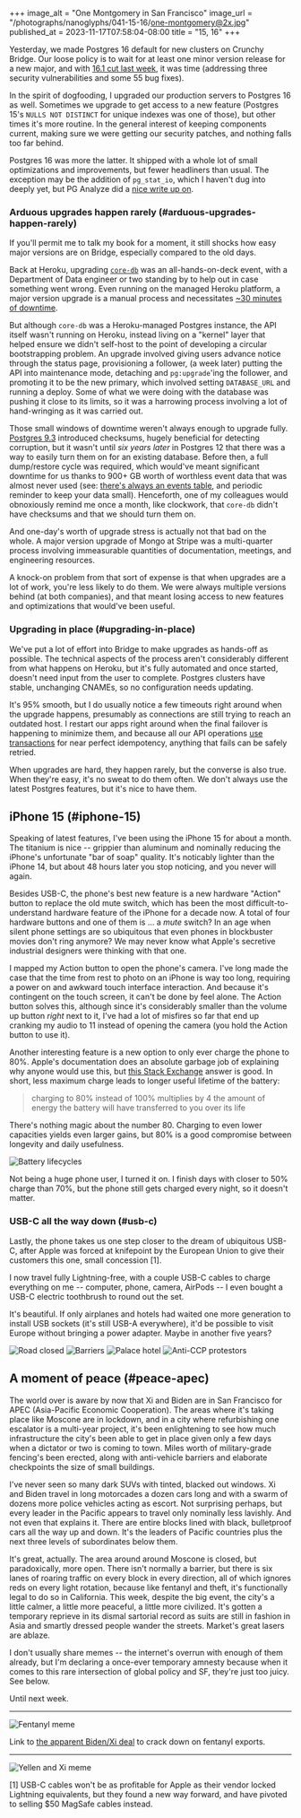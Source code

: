 +++
image_alt = "One Montgomery in San Francisco"
image_url = "/photographs/nanoglyphs/041-15-16/one-montgomery@2x.jpg"
published_at = 2023-11-17T07:58:04-08:00
title = "15, 16"
+++

Yesterday, we made Postgres 16 default for new clusters on Crunchy Bridge. Our loose policy is to wait for at least one minor version release for a new major, and with [16.1 cut last week](https://www.postgresql.org/docs/release/16.1/), it was time (addressing three security vulnerabilities and some 55 bug fixes).

In the spirit of dogfooding, I upgraded our production servers to Postgres 16 as well. Sometimes we upgrade to get access to a new feature (Postgres 15's `NULLS NOT DISTINCT` for unique indexes was one of those), but other times it's more routine. In the general interest of keeping components current, making sure we were getting our security patches, and nothing falls too far behind.

Postgres 16 was more the latter. It shipped with a whole lot of small optimizations and improvements, but fewer headliners than usual. The exception may be the addition of `pg_stat_io`, which I haven't dug into deeply yet, but PG Analyze did a [nice write up on](https://pganalyze.com/blog/pg-stat-io).

### Arduous upgrades happen rarely (#arduous-upgrades-happen-rarely)

If you'll permit me to talk my book for a moment, it still shocks how easy major versions are on Bridge, especially compared to the old days.

Back at Heroku, upgrading [`core-db`](/nanoglyphs/033-heroku) was an all-hands-on-deck event, with a Department of Data engineer or two standing by to help out in case something went wrong. Even running on the managed Heroku platform, a major version upgrade is a manual process and necessitates [~30 minutes of downtime](https://devcenter.heroku.com/articles/upgrading-heroku-postgres-databases#upgrading-with-pg-upgrade).

But although `core-db` was a Heroku-managed Postgres instance, the API itself wasn't running on Heroku, instead living on a "kernel" layer that helped ensure we didn't self-host to the point of developing a circular bootstrapping problem. An upgrade involved giving users advance notice through the status page, provisioning a follower, (a week later) putting the API into maintenance mode, detaching and `pg:upgrade`'ing the follower, and promoting it to be the new primary, which involved setting `DATABASE_URL` and running a deploy. Some of what we were doing with the database was pushing it close to its limits, so it was a harrowing process involving a lot of hand-wringing as it was carried out.

Those small windows of downtime weren't always enough to upgrade fully. [Postgres 9.3](https://www.postgresql.org/docs/release/9.3.0/) introduced checksums, hugely beneficial for detecting corruption, but it wasn't until _six years later_ in Postgres 12 that there was a way to easily turn them on for an existing database. Before then, a full dump/restore cycle was required, which would've meant significant downtime for us thanks to 900+ GB worth of worthless event data that was almost never used (see: [there's always an events table](/fragments/events), and periodic reminder to keep your data small). Henceforth, one of my colleagues would obnoxiously remind me once a month, like clockwork, that `core-db` didn't have checksums and that we should turn them on.

And one-day's worth of upgrade stress is actually not that bad on the whole. A major version upgrade of Mongo at Stripe was a multi-quarter process involving immeasurable quantities of documentation, meetings, and engineering resources.

A knock-on problem from that sort of expense is that when upgrades are a lot of work, you're less likely to do them. We were always multiple versions behind (at both companies), and that meant losing access to new features and optimizations that would've been useful.

### Upgrading in place (#upgrading-in-place)

We've put a lot of effort into Bridge to make upgrades as hands-off as possible. The technical aspects of the process aren't considerably different from what happens on Heroku, but it's fully automated and once started, doesn't need input from the user to complete. Postgres clusters have stable, unchanging CNAMEs, so no configuration needs updating.

It's 95% smooth, but I do usually notice a few timeouts right around when the upgrade happens, presumably as connections are still trying to reach an outdated host. I restart our apps right around when the final failover is happening to minimize them, and because all our API operations [use transactions](/http-transactions) for near perfect idempotency, anything that fails can be safely retried.

When upgrades are hard, they happen rarely, but the converse is also true. When they're easy, it's no sweat to do them often. We don't always use the latest Postgres features, but it's nice to have them.

## iPhone 15 (#iphone-15)

Speaking of latest features, I've been using the iPhone 15 for about a month. The titanium is nice -- grippier than aluminum and nominally reducing the iPhone's unfortunate "bar of soap" quality. It's noticably lighter than the iPhone 14, but about 48 hours later you stop noticing, and you never will again.

Besides USB-C, the phone's best new feature is a new hardware "Action" button to replace the old mute switch, which has been the most difficult-to-understand hardware feature of the iPhone for a decade now. A total of four hardware buttons and one of them is ... a _mute_ switch? In an age when silent phone settings are so ubiquitous that even phones in blockbuster movies don't ring anymore? We may never know what Apple's secretive industrial designers were thinking with that one.

I mapped my Action button to open the phone's camera. I've long made the case that the time from rest to photo on an iPhone is way too long, requiring a power on and awkward touch interface interaction. And because it's contingent on the touch screen, it can't be done by feel alone. The Action button solves this, although since it's considerably smaller than the volume up button _right_ next to it, I've had a lot of misfires so far that end up cranking my audio to 11 instead of opening the camera (you hold the Action button to use it).

Another interesting feature is a new option to only ever charge the phone to 80%. Apple's documentation does an absolute garbage job of explaining why anyone would use this, but [this Stack Exchange](https://electronics.stackexchange.com/a/623375) answer is good. In short, less maximum charge leads to longer useful lifetime of the battery:

> charging to 80% instead of 100% multiplies by 4 the amount of energy the battery will have transferred to you over its life

There's nothing magic about the number 80. Charging to even lower capacities yields even larger gains, but 80% is a good compromise between longevity and daily usefulness.

<img src="/photographs/nanoglyphs/041-15-16/battery-lifecycles@2x.jpg" alt="Battery lifecycles" class="img_constrained">

Not being a huge phone user, I turned it on. I finish days with closer to 50% charge than 70%, but the phone still gets charged every night, so it doesn't matter.

### USB-C all the way down (#usb-c)

Lastly, the phone takes us one step closer to the dream of ubiquitous USB-C, after Apple was forced at knifepoint by the European Union to give their customers this one, small concession [1].

I now travel fully Lightning-free, with a couple USB-C cables to charge everything on me -- computer, phone, camera, AirPods -- I even bought a USB-C electric toothbrush to round out the set.

It's beautiful. If only airplanes and hotels had waited one more generation to install USB sockets (it's still USB-A everywhere), it'd be possible to visit Europe without bringing a power adapter. Maybe in another five years?

<img src="/photographs/nanoglyphs/041-15-16/road-closed@2x.jpg" alt="Road closed" class="wide" loading="lazy">

<img src="/photographs/nanoglyphs/041-15-16/barriers@2x.jpg" alt="Barriers" class="wide" loading="lazy">

<img src="/photographs/nanoglyphs/041-15-16/palace-hotel@2x.jpg" alt="Palace hotel" class="wide" loading="lazy">

<img src="/photographs/nanoglyphs/041-15-16/anti-ccp@2x.jpg" alt="Anti-CCP protestors" class="wide" loading="lazy">

## A moment of peace (#peace-apec)

The world over is aware by now that Xi and Biden are in San Francisco for APEC (Asia-Pacific Economic Cooperation). The areas where it's taking place like Moscone are in lockdown, and in a city where refurbishing one escalator is a multi-year project, it's been enlightening to see how much infrastructure the city's been able to get in place given only a few days when a dictator or two is coming to town. Miles worth of military-grade fencing's been erected, along with anti-vehicle barriers and elaborate checkpoints the size of small buildings.

I've never seen so many dark SUVs with tinted, blacked out windows. Xi and Biden travel in long motorcades a dozen cars long and with a swarm of dozens more police vehicles acting as escort. Not surprising perhaps, but every leader in the Pacific appears to travel only nominally less lavishly. And not even that explains it. There are entire blocks lined with black, bulletproof cars all the way up and down. It's the leaders of Pacific countries plus the next three levels of subordinates below them.

It's great, actually. The area around around Moscone is closed, but paradoxically, more open. There isn't normally a barrier, but there is six lanes of roaring traffic on every block in every direction, all of which ignores reds on every light rotation, because like fentanyl and theft, it's functionally legal to do so in California. This week, despite the big event, the city's a little calmer, a little more peaceful, a little more civilized. It's gotten a temporary reprieve in its dismal sartorial record as suits are still in fashion in Asia and smartly dressed people wander the streets. Market's great lasers are ablaze.

I don't usually share memes -- the internet's overrun with enough of them already, but I'm declaring a once-ever temporary amnesty because when it comes to this rare intersection of global policy and SF, they're just too juicy. See below.

Until next week.

---

<img src="/photographs/nanoglyphs/041-15-16/fentanyl@2x.png" alt="Fentanyl meme" class="img_constrained">

Link to [the apparent Biden/Xi deal](https://www.theguardian.com/world/2023/nov/14/biden-china-fentanyl-deal) to crack down on fentanyl exports.

---

<img src="/photographs/nanoglyphs/041-15-16/yellen-xi@2x.jpg" alt="Yellen and Xi meme" class="img_constrained">

[1] USB-C cables won't be as profitable for Apple as their vendor locked Lightning equivalents, but they found a new way forward, and have pivoted to selling $50 MagSafe cables instead.